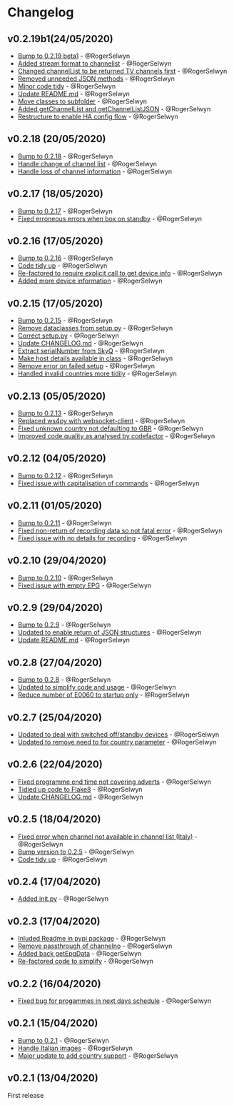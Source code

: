 # Changelog

## v0.2.19b1(24/05/2020)
- [Bump to 0.2.19 beta1](https://github.com/RogerSelwyn/skyq_remote/commit/d7d4c681788d2fe11cc275cff1e01abaff9ab60e) - @RogerSelwyn
- [Added stream format to channelist](https://github.com/RogerSelwyn/skyq_remote/commit/611c2b642f625215474826bf9780bd0c04d45991) - @RogerSelwyn
- [Changed channelList to be returned TV channels first](https://github.com/RogerSelwyn/skyq_remote/commit/243e74d01f8c28d0f45adafb387aa1f0a9dddf3a) - @RogerSelwyn
- [Removed unneeded JSON methods](https://github.com/RogerSelwyn/skyq_remote/commit/13f8dc2e27cd296a79aa098506bb4162f2d895bc) - @RogerSelwyn
- [Minor code tidy](https://github.com/RogerSelwyn/skyq_remote/commit/d875cfbbc94ffc7b015aaef121ba64c6a8495855) - @RogerSelwyn
- [Update README.md](https://github.com/RogerSelwyn/skyq_remote/commit/86e2fc80be59d631a505f5dda72d007e24b33c34) - @RogerSelwyn
- [Move classes to subfolder](https://github.com/RogerSelwyn/skyq_remote/commit/b6a344e7d53819feeae7e00cfcb565633fa4bf9b) - @RogerSelwyn
- [Added getChannelList and getChannelListJSON](https://github.com/RogerSelwyn/skyq_remote/commit/cc0039a4e568ba389dfd00b14a4c36c4d684a8d6) - @RogerSelwyn
- [Restructure to enable HA config flow](https://github.com/RogerSelwyn/skyq_remote/commit/e9c89f4dda6b1d9ca9f4ec8668467b20fc0f5836) - @RogerSelwyn



## v0.2.18 (20/05/2020)
- [Bump to 0.2.18](https://github.com/RogerSelwyn/skyq_remote/commit/a1addcc1dae8514e72d8e9445d10747fdf71b612) - @RogerSelwyn
- [Handle change of channel list](https://github.com/RogerSelwyn/skyq_remote/commit/031489e6b59c2b4ae2b96da517d463ee02c15ee5) - @RogerSelwyn
- [Handle loss of channel information](https://github.com/RogerSelwyn/skyq_remote/commit/0919482f72b8e63685b9e4c9dccf5854786a3740) - @RogerSelwyn

## v0.2.17 (18/05/2020)
- [Bump to 0.2.17](https://github.com/RogerSelwyn/skyq_remote/commit/c97d2df26586808ca092e0b1c864dd97d0a70650) - @RogerSelwyn
- [Fixed erroneous errors when box on standby](https://github.com/RogerSelwyn/skyq_remote/commit/eea3e4ce5dd247d188ca9186d13c8c5a3e2a215d) - @RogerSelwyn

## v0.2.16 (17/05/2020)
- [Bump to 0.2.16](https://github.com/RogerSelwyn/skyq_remote/commit/146ffe4d3b83cb93ee4a1d12509e3cf82c55b5dc) - @RogerSelwyn
- [Code tidy up](https://github.com/RogerSelwyn/skyq_remote/commit/7940b2c8afa1ff56bc6152bdbb23c08c5ba68acb) - @RogerSelwyn
- [Re-factored to require explicit call to get device info](https://github.com/RogerSelwyn/skyq_remote/commit/995bef9eaa1e8abca8953704af0d7190dc71c828) - @RogerSelwyn
- [Added more device information](https://github.com/RogerSelwyn/skyq_remote/commit/34aed335e4be4a1183ec17032c0e863bba9d9fd6) - @RogerSelwyn

## v0.2.15 (17/05/2020)
- [Bump to 0.2.15](https://github.com/RogerSelwyn/skyq_remote/commit/c1e3ddf74ac1721197a03627d5015a1f9165416c) - @RogerSelwyn
- [Remove dataclasses from setup.py](https://github.com/RogerSelwyn/skyq_remote/commit/a11e6311903a8744c62bdf68627f384f3b2d0f25) - @RogerSelwyn
- [Correct setup.py](https://github.com/RogerSelwyn/skyq_remote/commit/414b79cb950c735d352ff8fdf634196b7c26f509) - @RogerSelwyn
- [Update CHANGELOG.md](https://github.com/RogerSelwyn/skyq_remote/commit/54d902803b1908f927095f41e024a5bc51fbe39b) - @RogerSelwyn
- [Extract serialNumber from SkyQ](https://github.com/RogerSelwyn/skyq_remote/commit/c84a5d04f41a99d1aaf3ebb97cd72e9aa80510b8) - @RogerSelwyn
- [Make host details available in class](https://github.com/RogerSelwyn/skyq_remote/commit/46030662c83d7b4566d62b7877d307e5271c1f41) - @RogerSelwyn
- [Remove error on failed setup](https://github.com/RogerSelwyn/skyq_remote/commit/223d9480cdea7b011b3760b79d5d9eee977d19a1) - @RogerSelwyn
- [Handled invalid countries more tidily](https://github.com/RogerSelwyn/skyq_remote/commit/c0f67d73f92d5aed45eb9d84d0edf803c734b920) - @RogerSelwyn


## v0.2.13 (05/05/2020)
- [Bump to 0.2.13](https://github.com/RogerSelwyn/skyq_remote/commit/7a462abedca1aea776a2e11ccec66ef2abeece35) - @RogerSelwyn
- [Replaced ws4py with websocket-client](https://github.com/RogerSelwyn/skyq_remote/commit/624ed6de8277d090711cf684efc896712e2b432f) - @RogerSelwyn
- [Fixed unknown country not defaulting to GBR](https://github.com/RogerSelwyn/skyq_remote/commit/35395a6332fee097d3048b4e3ac1bca507a5a5b4) - @RogerSelwyn
- [Improved code quality as analysed by codefactor](https://github.com/RogerSelwyn/skyq_remote/commit/056955540d6ae3ed36c86623b6e22d63b8fbc361) - @RogerSelwyn

## v0.2.12 (04/05/2020)
- [Bump to 0.2.12](https://github.com/RogerSelwyn/skyq_remote/commit/bd072b9d9ee6a326e64ea17ce04d9489a2d91a4e) - @RogerSelwyn
- [Fixed issue with capitalisation of commands](https://github.com/RogerSelwyn/skyq_remote/commit/47e826e8f2eef09175ebe5d7169edac34ba0b059) - @RogerSelwyn

## v0.2.11 (01/05/2020)
- [Bump to 0.2.11](https://github.com/RogerSelwyn/skyq_remote/commit/722a7bfeb16c28ddcc7173c88fac2e80bf4c345c) - @RogerSelwyn
- [Fixed non-return of recording data so not fatal error](https://github.com/RogerSelwyn/skyq_remote/commit/f34c726831d565805d0eca48f760038c60b159ee) - @RogerSelwyn
- [Fixed issue with no details for recording](https://github.com/RogerSelwyn/skyq_remote/commit/6debeea1e05c2a2aa4a9db6d552daacc4fcdbefa) - @RogerSelwyn

## v0.2.10 (29/04/2020) 
- [Bump to 0.2.10](https://github.com/RogerSelwyn/skyq_remote/commit/be337a8987a2dae2961855d8e86d6cb2f1b12b09) - @RogerSelwyn
- [Fixed issue with empty EPG](https://github.com/RogerSelwyn/skyq_remote/commit/79fd10e8aa6c8f46a15aaeb1e0241c46580cff3a) - @RogerSelwyn

## v0.2.9 (29/04/2020) 
- [Bump to 0.2.9](https://github.com/RogerSelwyn/skyq_remote/commit/9ba01ca86cf356b3d9c52ba314f9a9f044f2e06b) - @RogerSelwyn
- [Updated to enable return of JSON structures](https://github.com/RogerSelwyn/skyq_remote/commit/a17df4f902bbc380490e02a9c2accfdefecafe12) - @RogerSelwyn
- [Update README.md](https://github.com/RogerSelwyn/skyq_remote/commit/4413ad41679e6afc86df31472d1421f27de2e9d9) - @RogerSelwyn

## v0.2.8 (27/04/2020)
- [Bump to 0.2.8](https://github.com/RogerSelwyn/skyq_remote/commit/28537281c677e4c26b44c932e9632f1b70535a24) - @RogerSelwyn
- [Updated to simplify code and usage](https://github.com/RogerSelwyn/skyq_remote/commit/3a909a8a1ec5f6a497398507e146c7890b72ba6e) - @RogerSelwyn
- [Reduce number of E0060 to startup only](https://github.com/RogerSelwyn/skyq_remote/commit/7b798c58d3657b310429ab7df2b6f50835003592) - @RogerSelwyn

## v0.2.7 (25/04/2020)
- [Updated to deal with switched off/standby devices](https://github.com/RogerSelwyn/skyq_remote/commit/feaaf2a841a99cf08241e1e08284fea66ccd9e81) - @RogerSelwyn
- [Updated to remove need to for country parameter](https://github.com/RogerSelwyn/skyq_remote/commit/b71727c2d3c19f57c9dc481a2ef09213292d7707) - @RogerSelwyn

## v0.2.6 (22/04/2020)
- [Fixed programme end time not covering adverts](https://github.com/RogerSelwyn/skyq_remote/commit/2a3c2b8f466468b80653c6ca8fbbd5191d2411a4) - @RogerSelwyn
- [Tidied up code to Flake8](https://github.com/RogerSelwyn/skyq_remote/commit/d2d449971e289375c04dabe2f895f3fccc89a2b5) - @RogerSelwyn
- [Update CHANGELOG.md](https://github.com/RogerSelwyn/skyq_remote/commit/3a638dd30f8e41e7823db11d039076c9e5b043ed) - @RogerSelwyn

## v0.2.5 (18/04/2020)
- [Fixed error when channel not available in channel list (Italy)](https://github.com/RogerSelwyn/skyq_remote/commit/29e50c8744609c0ea3bd7f11d898eda969f49643) - @RogerSelwyn
- [Bump version to 0.2.5](https://github.com/RogerSelwyn/skyq_remote/commit/47e3fed8aa34643a7e4de028d0e59c661f1ef0bf) - @RogerSelwyn
- [Code tidy up](https://github.com/RogerSelwyn/skyq_remote/commit/e653e83d41805bdf93dfd923d2579974db6f7282) - @RogerSelwyn

## v0.2.4 (17/04/2020)
- [Added init.py](https://github.com/RogerSelwyn/skyq_remote/commit/00d5ff14f50e2aaec31d69605d68c74278e0e10a) - @RogerSelwyn

## v0.2.3 (17/04/2020)
- [Inluded Readme in pypi package](https://github.com/RogerSelwyn/skyq_remote/commit/157876bdfa3409428363d093ec8352c69af840af) - @RogerSelwyn
- [Remove passthrough of channelno](https://github.com/RogerSelwyn/skyq_remote/commit/3716fe7e86d73b1fbc79ef14aed062b75eafaa8e) - @RogerSelwyn
- [Added back getEpgData](https://github.com/RogerSelwyn/skyq_remote/commit/c37a9010fd6dd55b0f7738ac5b05b7903061eb1e) - @RogerSelwyn
- [Re-factored code to simplify](https://github.com/RogerSelwyn/skyq_remote/commit/eae29ec8cef050b9c1455a35e658c3ade612649c) - @RogerSelwyn

## v0.2.2 (16/04/2020)
- [Fixed bug for progammes in next days schedule](https://github.com/RogerSelwyn/skyq_remote/commit/6d03a5e882340beb24598b63acd57afe62d1f834) - @RogerSelwyn

## v0.2.1 (15/04/2020)
- [Bump to 0.2.1](https://github.com/RogerSelwyn/skyq_remote/commit/afa4247830672bb7b6df6ea333569916c988086f) - @RogerSelwyn
- [Handle Italian images](https://github.com/RogerSelwyn/skyq_remote/commit/66fdeaef0948df65b4739d97c10d31324ecc221b) - @RogerSelwyn
- [Major update to add country support](https://github.com/RogerSelwyn/skyq_remote/commit/3bf9af237d506fe6dd5c51abbcc292acd15acc4d) - @RogerSelwyn

## v0.2.1 (13/04/2020)
First release

